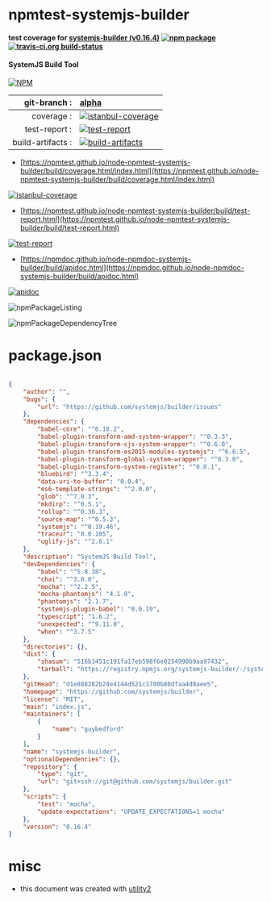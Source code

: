 # npmtest-systemjs-builder

#### test coverage for  [systemjs-builder (v0.16.4)](https://github.com/systemjs/builder)  [![npm package](https://img.shields.io/npm/v/npmtest-systemjs-builder.svg?style=flat-square)](https://www.npmjs.org/package/npmtest-systemjs-builder) [![travis-ci.org build-status](https://api.travis-ci.org/npmtest/node-npmtest-systemjs-builder.svg)](https://travis-ci.org/npmtest/node-npmtest-systemjs-builder)

#### SystemJS Build Tool

[![NPM](https://nodei.co/npm/systemjs-builder.png?downloads=true&downloadRank=true&stars=true)](https://www.npmjs.com/package/systemjs-builder)

| git-branch : | [alpha](https://github.com/npmtest/node-npmtest-systemjs-builder/tree/alpha)|
|--:|:--|
| coverage : | [![istanbul-coverage](https://npmtest.github.io/node-npmtest-systemjs-builder/build/coverage.badge.svg)](https://npmtest.github.io/node-npmtest-systemjs-builder/build/coverage.html/index.html)|
| test-report : | [![test-report](https://npmtest.github.io/node-npmtest-systemjs-builder/build/test-report.badge.svg)](https://npmtest.github.io/node-npmtest-systemjs-builder/build/test-report.html)|
| build-artifacts : | [![build-artifacts](https://npmtest.github.io/node-npmtest-systemjs-builder/glyphicons_144_folder_open.png)](https://github.com/npmtest/node-npmtest-systemjs-builder/tree/gh-pages/build)|

- [https://npmtest.github.io/node-npmtest-systemjs-builder/build/coverage.html/index.html](https://npmtest.github.io/node-npmtest-systemjs-builder/build/coverage.html/index.html)

[![istanbul-coverage](https://npmtest.github.io/node-npmtest-systemjs-builder/build/screenCapture.buildCi.browser.%252Ftmp%252Fbuild%252Fcoverage.lib.html.png)](https://npmtest.github.io/node-npmtest-systemjs-builder/build/coverage.html/index.html)

- [https://npmtest.github.io/node-npmtest-systemjs-builder/build/test-report.html](https://npmtest.github.io/node-npmtest-systemjs-builder/build/test-report.html)

[![test-report](https://npmtest.github.io/node-npmtest-systemjs-builder/build/screenCapture.buildCi.browser.%252Ftmp%252Fbuild%252Ftest-report.html.png)](https://npmtest.github.io/node-npmtest-systemjs-builder/build/test-report.html)

- [https://npmdoc.github.io/node-npmdoc-systemjs-builder/build/apidoc.html](https://npmdoc.github.io/node-npmdoc-systemjs-builder/build/apidoc.html)

[![apidoc](https://npmdoc.github.io/node-npmdoc-systemjs-builder/build/screenCapture.buildCi.browser.%252Ftmp%252Fbuild%252Fapidoc.html.png)](https://npmdoc.github.io/node-npmdoc-systemjs-builder/build/apidoc.html)

![npmPackageListing](https://npmtest.github.io/node-npmtest-systemjs-builder/build/screenCapture.npmPackageListing.svg)

![npmPackageDependencyTree](https://npmtest.github.io/node-npmtest-systemjs-builder/build/screenCapture.npmPackageDependencyTree.svg)



# package.json

```json

{
    "author": "",
    "bugs": {
        "url": "https://github.com/systemjs/builder/issues"
    },
    "dependencies": {
        "babel-core": "^6.18.2",
        "babel-plugin-transform-amd-system-wrapper": "^0.3.3",
        "babel-plugin-transform-cjs-system-wrapper": "^0.6.0",
        "babel-plugin-transform-es2015-modules-systemjs": "^6.6.5",
        "babel-plugin-transform-global-system-wrapper": "^0.3.0",
        "babel-plugin-transform-system-register": "^0.0.1",
        "bluebird": "^3.3.4",
        "data-uri-to-buffer": "0.0.4",
        "es6-template-strings": "^2.0.0",
        "glob": "^7.0.3",
        "mkdirp": "^0.5.1",
        "rollup": "^0.36.3",
        "source-map": "^0.5.3",
        "systemjs": "^0.19.46",
        "traceur": "0.0.105",
        "uglify-js": "^2.6.1"
    },
    "description": "SystemJS Build Tool",
    "devDependencies": {
        "babel": "^5.8.38",
        "chai": "^3.0.0",
        "mocha": "^2.2.5",
        "mocha-phantomjs": "4.1.0",
        "phantomjs": "2.1.7",
        "systemjs-plugin-babel": "0.0.19",
        "typescript": "1.6.2",
        "unexpected": "^9.11.0",
        "when": "^3.7.5"
    },
    "directories": {},
    "dist": {
        "shasum": "516b3451c191fa17eb598f6e0254990b9aa97432",
        "tarball": "https://registry.npmjs.org/systemjs-builder/-/systemjs-builder-0.16.4.tgz"
    },
    "gitHead": "d1e888282b24e4144d521c1780b80dfaa4d8aee5",
    "homepage": "https://github.com/systemjs/builder",
    "license": "MIT",
    "main": "index.js",
    "maintainers": [
        {
            "name": "guybedford"
        }
    ],
    "name": "systemjs-builder",
    "optionalDependencies": {},
    "repository": {
        "type": "git",
        "url": "git+ssh://git@github.com/systemjs/builder.git"
    },
    "scripts": {
        "test": "mocha",
        "update-expectations": "UPDATE_EXPECTATIONS=1 mocha"
    },
    "version": "0.16.4"
}
```



# misc
- this document was created with [utility2](https://github.com/kaizhu256/node-utility2)
